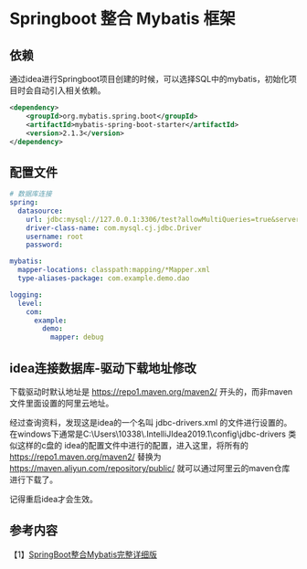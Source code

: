 # Springboot 整合 Mybatis 框架

## 依赖

通过idea进行Springboot项目创建的时候，可以选择SQL中的mybatis，初始化项目时会自动引入相关依赖。

```xml
<dependency>
    <groupId>org.mybatis.spring.boot</groupId>
    <artifactId>mybatis-spring-boot-starter</artifactId>
    <version>2.1.3</version>
</dependency>
```

## 配置文件

```yml
# 数据库连接
spring:
  datasource:
    url: jdbc:mysql://127.0.0.1:3306/test?allowMultiQueries=true&serverTimezone=UTC
    driver-class-name: com.mysql.cj.jdbc.Driver
    username: root
    password:

mybatis:
  mapper-locations: classpath:mapping/*Mapper.xml
  type-aliases-package: com.example.demo.dao

logging:
  level:
    com:
      example:
        demo:
          mapper: debug
```





## idea连接数据库-驱动下载地址修改

下载驱动时默认地址是 https://repo1.maven.org/maven2/  开头的，而非maven文件里面设置的阿里云地址。

经过查询资料，发现这是idea的一个名叫 jdbc-drivers.xml 的文件进行设置的。在windows下通常是C:\Users\10338\\.IntelliJIdea2019.1\config\jdbc-drivers 类似这样的c盘的 idea的配置文件中进行的配置，进入这里，将所有的 https://repo1.maven.org/maven2/  替换为 https://maven.aliyun.com/repository/public/ 就可以通过阿里云的maven仓库进行下载了。

记得重启idea才会生效。



## 参考内容

【1】[SpringBoot整合Mybatis完整详细版](https://blog.csdn.net/iku5200/article/details/82856621)